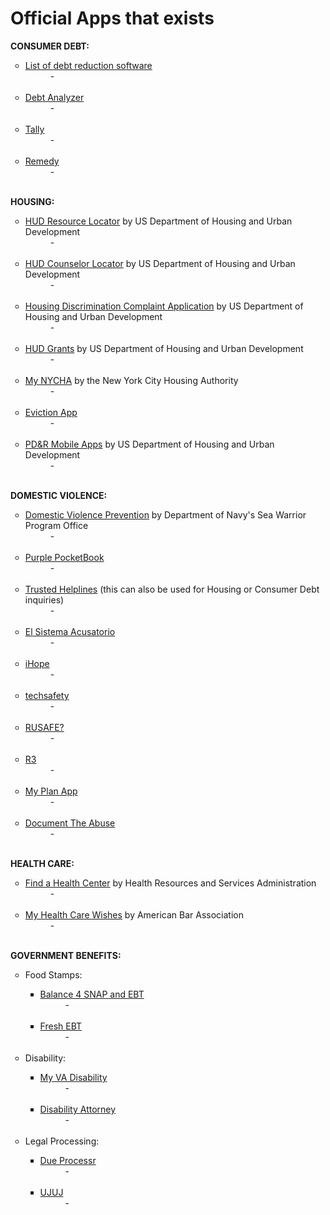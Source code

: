 # Official Apps that exists
<b>CONSUMER DEBT:</b><br>
<ul style="list-style-type:circle">
<li><a href="https://www.thebalance.com/debt-reduction-software-options-1293531">List of debt reduction software</a></li>
<dd>-</dd><br>
<li><a href="http://www.debtanalyzer.com/download.htm">Debt Analyzer</a></li>
<dd>-</dd><br>
<li><a href="https://www.meettally.com">Tally</a></li>
<dd>-</dd><br>
<li><a href="https://www.tryremedy.com">Remedy</a></li>
<dd>-</dd><br>
</ul>
<b>HOUSING:</b><br>
<ul style="list-style-type:circle">
<li><a href="https://play.google.com/store/apps/details?id=resources.hud.gov.resourcelocator_android">HUD Resource Locator</a> by US Department of Housing and Urban Development</li>
<dd>-</dd><br>
<li><a href="https://itunes.apple.com/us/app/hud-counselor-locator/id659590295?ls=1&mt=8">HUD Counselor Locator</a> by US Department of Housing and Urban Development</li>
<dd>-</dd><br>
<li><a href="https://itunes.apple.com/us/app/housing-discrimination-complaint/id570755695?mt=8">Housing Discrimination Complaint Application</a> by US Department of Housing and Urban Development</li>
<dd>-</dd><br>
<li><a href="https://play.google.com/store/apps/details?id=com.grants.hud.app">HUD Grants</a> by US Department of Housing and Urban Development</li>
<dd>-</dd><br>
<li><a href="https://play.google.com/store/apps/details?id=info.NYCHA.Mobile.MyNYCHA&hl=en">My NYCHA</a> by the New York City Housing Authority</li>
<dd>-</dd><br>
<li><a href="https://play.google.com/store/apps/details?id=com.nationwide.evictionApp">Eviction App</a></li>
<dd>-</dd><br>
<li><a href="https://www.huduser.gov/portal/pdr_mobile.html">PD&R Mobile Apps</a> by US Department of Housing and Urban Development</li>
<dd>-</dd><br>
</ul>
<b>DOMESTIC VIOLENCE:</b><br>
<ul style="list-style-type:circle">
<li><a href="https://play.google.com/store/apps/details?id=com.tracen.domviol">Domestic Violence Prevention</a> by Department of Navy's Sea Warrior Program Office</li>
<dd>-</dd><br>
<li><a href="https://play.google.com/store/apps/details?id=com.lifeislife.whiz2083.pocketbook">Purple PocketBook</a></li>
<dd>-</dd><br>
<li><a href="https://play.google.com/store/apps/details?id=com.conduit.app_c81e1a56b4524889ac6cffc78d75c979.app">Trusted Helplines</a> (this can also be used for Housing or Consumer Debt inquiries)</li>
<dd>-</dd><br>
<li><a href="https://play.google.com/store/apps/details?id=com.psicocartoon.ElSistemaAcusatorio">El Sistema Acusatorio</a></li>
<dd>-</dd><br>
<li><a href="https://play.google.com/store/apps/details?id=rdi.mobapp.iHope">iHope</a></li>
<dd>-</dd><br>
<li><a href="http://techsafety.org/appsafetycenter">techsafety</a></li>
<dd>-</dd><br>
<li><a href="http://www.rusafe.net">RUSAFE?</a></li>
<dd>-</dd><br>
<li><a href="https://www.harborhousefl.com/get-help/r3/">R3</a></li>
<dd>-</dd><br>
<li><a href="http://www.joinonelove.org/my_plan_app">My Plan App</a></li>
<dd>-</dd><br>
<li><a href="http://documenttheabuse.com">Document The Abuse</a></li>
<dd>-</dd><br>
</ul>
<b>HEALTH CARE:</b><br>
<ul style="list-style-type:circle">
<li><a href="https://itunes.apple.com/ca/app/find-a-health-center/id379940321?mt=8">Find a Health Center</a> by Health Resources and Services Administration</li>
<dd>-</dd><br>
<li><a href="http://www.americanbar.org/groups/law_aging/MyHealthCareWishesApp.html">My Health Care Wishes</a> by American Bar Association</li>
<dd>-</dd><br>
</ul>
<b>GOVERNMENT BENEFITS:</b><br>
<ul style="list-style-type:circle">
<li>Food Stamps:</li>
<ul style="list-style-type:square">
<li><a href="https://play.google.com/store/apps/details?id=com.w2cyk.android.balance4ebtfree&hl=en">Balance 4 SNAP and EBT</a></li>
<dd>-</dd><br>
<li><a href="https://play.google.com/store/apps/details?id=com.propel.ebenefits&hl=en">Fresh EBT</a></li>
<dd>-</dd><br>
</ul>
<li>Disability:</li>
<ul style="list-style-type:square">
<li><a href="https://play.google.com/store/apps/details?id=com.microhealth.app.myvadiagnosesv2">My VA Disability</a></li>
<dd>-</dd><br>
<li><a href="https://play.google.com/store/apps/details?id=com.onesolutionapps.disabilityattorneyandroid">Disability Attorney</a></li>
<dd>-</dd><br>
</ul>
<li>Legal Processing:</li>
<ul style="list-style-type:square">
<li><a href="http://dueprocessr.org/courtcal/">Due Processr</a></li>
<dd>-</dd><br>
<li><a href="http://www.ujuj.org">UJUJ</a></li>
<dd>-</dd><br>
</ul>
</ul>








